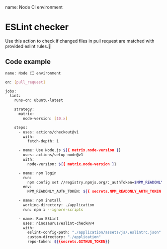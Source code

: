 name: Node CI environment

# ESLint checker

Use this action to check if changed files in pull request are matched with provided eslint rules.:rocket:

## Code example

```bash
name: Node CI environment

on: [pull_request]

jobs:
  lint:
    runs-on: ubuntu-latest

    strategy:
      matrix:
        node-version: [10.x]

    steps:
      - uses: actions/checkout@v1
        with:
          fetch-depth: 1

      - name: Use Node.js ${{ matrix.node-version }}
        uses: actions/setup-node@v1
        with:
          node-version: ${{ matrix.node-version }}

      - name: npm login
        run:
          npm config set //registry.npmjs.org/:_authToken=$NPM_READONLY_AUTH_TOKEN
        env:
          NPM_READONLY_AUTH_TOKEN: ${{ secrets.NPM_READONLY_AUTH_TOKEN }}

      - name: npm install
        working-directory: ./application
        run: npm i --ignore-scripts

      - name: Run ESLint
        uses: ninosaurus/eslint-check@v4
        with:
          eslint-config-path: "./application/assets/js/.eslintrc.json"
          custom-directory: "./application"
          repo-token: ${{secrets.GITHUB_TOKEN}}
